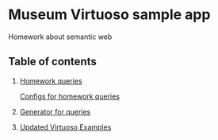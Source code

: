 # Museum Virtuoso sample app

Homework about semantic web

## Table of contents

1. [Homework queries](src/main/java/com/salat/queries)

   [Configs for homework queries](src/main/java/com/salat/config)
2. [Generator for queries](src/main/java/com/salat/generator)
3. [Updated Virtuoso Examples](src/main/java/com/salat/virtuoso_examples)